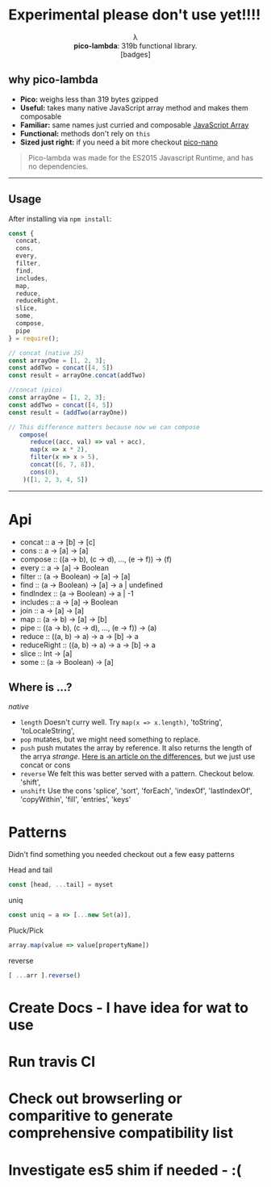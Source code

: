 # Experimental please don't use yet!!!!

<p align="center">
    λ
  <br>
  <b>pico-lambda</b>: 319b functional library.
  <br>
  [badges]
</p>

## why pico-lambda
- **Pico:** weighs less than 319 bytes gzipped
- **Useful:** takes many native JavaScript array method and makes them composable
- **Familiar:** same names just curried and composable [JavaScript Array](https://developer.mozilla.org/en-US/docs/Web/JavaScript/Reference/Global_Objects/Array)
- **Functional:** methods don't rely on `this`
- **Sized just right:** if you need a bit more checkout [pico-nano](https://github.com/trainyard/pico-nano)


> Pico-lambda was made for the ES2015 Javascript Runtime, and has no dependencies.

* * *

## Usage

After installing via `npm install`:

```js
const {
  concat,
  cons,
  every,
  filter,
  find,
  includes,
  map,
  reduce,
  reduceRight,
  slice,
  some,
  compose,
  pipe
} = require();

// concat (native JS)
const arrayOne = [1, 2, 3];
const addTwo = concat([4, 5])
const result = arrayOne.concat(addTwo)

//concat (pico)
const arrayOne = [1, 2, 3];
const addTwo = concat([4, 5])
const result = (addTwo(arrayOne))

// This difference matters because now we can compose
   compose(
      reduce((acc, val) => val + acc),
      map(x => x * 2),
      filter(x => x > 5),
      concat([6, 7, 8]),
      cons(0),
    )([1, 2, 3, 4, 5])
```

* * *

# Api
- concat :: a -> [b] -> [c]
- cons :: a -> [a] -> [a]
- compose :: ((a -> b), (c -> d), ..., (e -> f)) -> (f)
- every  :: a -> [a] -> Boolean
- filter :: (a -> Boolean) -> [a] -> [a]
- find :: (a -> Boolean) -> [a] -> a | undefined
- findIndex :: (a -> Boolean) -> a | -1
- includes :: a -> [a] -> Boolean
- join :: a -> [a] -> [a]
- map :: (a -> b) -> [a] -> [b]
- pipe :: ((a -> b), (c -> d), ..., (e -> f)) -> (a)
- reduce :: ((a, b) -> a) -> a -> [b] -> a
- reduceRight :: ((a, b) -> a) -> a -> [b] -> a
- slice :: Int -> [a]
- some :: (a -> Boolean) -> [a]

## Where is ...?
*native*
- `length` Doesn't curry well. Try `map(x => x.length)`,
'toString',
'toLocaleString',
- `pop` mutates, but we might need something to replace.
- `push` push mutates the array by reference. It also returns the length of the arrya *strange*. [Here is an article on the differences](http://gunnariauvinen.com/difference-between-concat-and-push-in-javascript/), but we just use concat or cons
- `reverse` We felt this was better served with a pattern. Checkout below. 
'shift',
- `unshift` Use the cons
'splice',
'sort',
'forEach',
'indexOf',
'lastIndexOf',
'copyWithin',
'fill',
'entries',
'keys'
# Patterns
Didn't find something you needed checkout out a few easy patterns

Head and tail
```js
const [head, ...tail] = myset
```

uniq
```js
const uniq = a => [...new Set(a)],
```

Pluck/Pick
```js
array.map(value => value[propertyName])
```

reverse 
```js
[ ...arr ].reverse()
```


# Create Docs - I have idea for wat to use

# Run travis CI

# Check out browserling or comparitive to generate comprehensive compatibility list

# Investigate es5 shim if needed - :(

